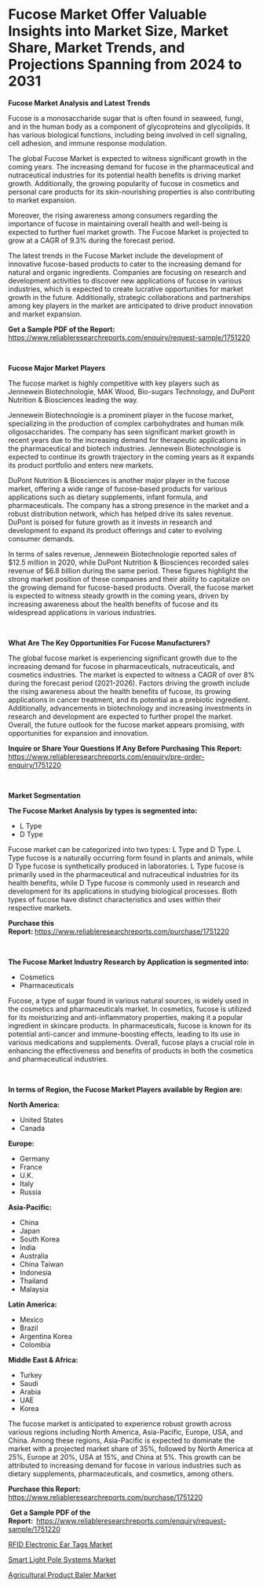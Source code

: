 <p><h1>Fucose Market Offer Valuable Insights into Market Size, Market Share, Market Trends, and Projections Spanning from 2024 to 2031</h1></p><p><strong>Fucose Market Analysis and Latest Trends</strong></p>
<p><p>Fucose is a monosaccharide sugar that is often found in seaweed, fungi, and in the human body as a component of glycoproteins and glycolipids. It has various biological functions, including being involved in cell signaling, cell adhesion, and immune response modulation.</p><p>The global Fucose Market is expected to witness significant growth in the coming years. The increasing demand for fucose in the pharmaceutical and nutraceutical industries for its potential health benefits is driving market growth. Additionally, the growing popularity of fucose in cosmetics and personal care products for its skin-nourishing properties is also contributing to market expansion.</p><p>Moreover, the rising awareness among consumers regarding the importance of fucose in maintaining overall health and well-being is expected to further fuel market growth. The Fucose Market is projected to grow at a CAGR of 9.3% during the forecast period.</p><p>The latest trends in the Fucose Market include the development of innovative fucose-based products to cater to the increasing demand for natural and organic ingredients. Companies are focusing on research and development activities to discover new applications of fucose in various industries, which is expected to create lucrative opportunities for market growth in the future. Additionally, strategic collaborations and partnerships among key players in the market are anticipated to drive product innovation and market expansion.</p></p>
<p><strong>Get a Sample PDF of the Report:&nbsp;</strong> <a href="https://www.reliableresearchreports.com/enquiry/request-sample/1751220">https://www.reliableresearchreports.com/enquiry/request-sample/1751220</a></p>
<p>&nbsp;</p>
<p><strong>Fucose Major Market Players</strong></p>
<p><p>The fucose market is highly competitive with key players such as Jennewein Biotechnologie, MAK Wood, Bio-sugars Technology, and DuPont Nutrition & Biosciences leading the way. </p><p>Jennewein Biotechnologie is a prominent player in the fucose market, specializing in the production of complex carbohydrates and human milk oligosaccharides. The company has seen significant market growth in recent years due to the increasing demand for therapeutic applications in the pharmaceutical and biotech industries. Jennewein Biotechnologie is expected to continue its growth trajectory in the coming years as it expands its product portfolio and enters new markets.</p><p>DuPont Nutrition & Biosciences is another major player in the fucose market, offering a wide range of fucose-based products for various applications such as dietary supplements, infant formula, and pharmaceuticals. The company has a strong presence in the market and a robust distribution network, which has helped drive its sales revenue. DuPont is poised for future growth as it invests in research and development to expand its product offerings and cater to evolving consumer demands.</p><p>In terms of sales revenue, Jennewein Biotechnologie reported sales of $12.5 million in 2020, while DuPont Nutrition & Biosciences recorded sales revenue of $6.8 billion during the same period. These figures highlight the strong market position of these companies and their ability to capitalize on the growing demand for fucose-based products. Overall, the fucose market is expected to witness steady growth in the coming years, driven by increasing awareness about the health benefits of fucose and its widespread applications in various industries.</p></p>
<p>&nbsp;</p>
<p><strong>What Are The Key Opportunities For Fucose Manufacturers?</strong></p>
<p><p>The global fucose market is experiencing significant growth due to the increasing demand for fucose in pharmaceuticals, nutraceuticals, and cosmetics industries. The market is expected to witness a CAGR of over 8% during the forecast period (2021-2026). Factors driving the growth include the rising awareness about the health benefits of fucose, its growing applications in cancer treatment, and its potential as a prebiotic ingredient. Additionally, advancements in biotechnology and increasing investments in research and development are expected to further propel the market. Overall, the future outlook for the fucose market appears promising, with opportunities for expansion and innovation.</p></p>
<p><strong>Inquire or Share Your Questions If Any Before Purchasing This Report:</strong> <a href="https://www.reliableresearchreports.com/enquiry/pre-order-enquiry/1751220">https://www.reliableresearchreports.com/enquiry/pre-order-enquiry/1751220</a></p>
<p>&nbsp;</p>
<p><strong>Market Segmentation</strong></p>
<p><strong>The Fucose Market Analysis by types is segmented into:</strong></p>
<p><ul><li>L Type</li><li>D Type</li></ul></p>
<p><p>Fucose market can be categorized into two types: L Type and D Type. L Type fucose is a naturally occurring form found in plants and animals, while D Type fucose is synthetically produced in laboratories. L Type fucose is primarily used in the pharmaceutical and nutraceutical industries for its health benefits, while D Type fucose is commonly used in research and development for its applications in studying biological processes. Both types of fucose have distinct characteristics and uses within their respective markets.</p></p>
<p><strong>Purchase this Report:&nbsp;</strong><a href="https://www.reliableresearchreports.com/purchase/1751220">https://www.reliableresearchreports.com/purchase/1751220</a></p>
<p>&nbsp;</p>
<p><strong>The Fucose Market Industry Research by Application is segmented into:</strong></p>
<p><ul><li>Cosmetics</li><li>Pharmaceuticals</li></ul></p>
<p><p>Fucose, a type of sugar found in various natural sources, is widely used in the cosmetics and pharmaceuticals market. In cosmetics, fucose is utilized for its moisturizing and anti-inflammatory properties, making it a popular ingredient in skincare products. In pharmaceuticals, fucose is known for its potential anti-cancer and immune-boosting effects, leading to its use in various medications and supplements. Overall, fucose plays a crucial role in enhancing the effectiveness and benefits of products in both the cosmetics and pharmaceutical industries.</p></p>
<p>&nbsp;</p>
<p><strong>In terms of Region, the Fucose Market Players available by Region are:</strong></p>
<p>
    <p> <strong> North America: </strong>
        <ul>
            <li>United States</li>
            <li>Canada</li>
        </ul>
        </p> 
    <p> <strong> Europe: </strong>
        <ul>
            <li>Germany</li>
            <li>France</li>
            <li>U.K.</li>
            <li>Italy</li>
            <li>Russia</li>
        </ul>
        </p> 
    <p> <strong> Asia-Pacific: </strong>
        <ul>
            <li>China</li>
            <li>Japan</li>
            <li>South Korea</li>
            <li>India</li>
            <li>Australia</li>
            <li>China Taiwan</li>
            <li>Indonesia</li>
            <li>Thailand</li>
            <li>Malaysia</li>
        </ul>
        </p> 
    <p> <strong> Latin America: </strong>
        <ul>
            <li>Mexico</li>
            <li>Brazil</li>
            <li>Argentina Korea</li>
            <li>Colombia</li>
        </ul>
        </p> 
    <p> <strong> Middle East & Africa: </strong>
        <ul>
            <li>Turkey</li>
            <li>Saudi</li>
            <li>Arabia</li>
            <li>UAE</li>
            <li>Korea</li>
        </ul>
    </p>
    </p>
<p><p>The fucose market is anticipated to experience robust growth across various regions including North America, Asia-Pacific, Europe, USA, and China. Among these regions, Asia-Pacific is expected to dominate the market with a projected market share of 35%, followed by North America at 25%, Europe at 20%, USA at 15%, and China at 5%. This growth can be attributed to increasing demand for fucose in various industries such as dietary supplements, pharmaceuticals, and cosmetics, among others.</p></p>
<p><strong>Purchase this Report: </strong><a href="https://www.reliableresearchreports.com/purchase/1751220">https://www.reliableresearchreports.com/purchase/1751220</a></p>
<p>&nbsp;<strong>Get a Sample PDF of the Report:&nbsp;&nbsp;</strong><a href="https://www.reliableresearchreports.com/enquiry/request-sample/1751220">https://www.reliableresearchreports.com/enquiry/request-sample/1751220</a></p>
<p><strong></strong></p>
<p><p><a href="https://view.publitas.com/reportprime-1/rfid-electronic-ear-tags-market-research-report-unlocks-analysis-on-the-market-financial-status-market-size-and-market-revenue-upto-2030/">RFID Electronic Ear Tags Market</a></p><p><a href="https://view.publitas.com/reportprime-1/smart-light-pole-systems-market-analysis-and-market-size-global-industry-overview-market-segmentation-and-forecast-2023-to-2030/">Smart Light Pole Systems Market</a></p><p><a href="https://view.publitas.com/reportprime-1/agricultural-product-baler-market-size-focuses-on-market-dynamics-in-depth-analysis-and-future-projections-of-its-market-forecasted-for-period-from-2023-to-2030/">Agricultural Product Baler Market</a></p></p>